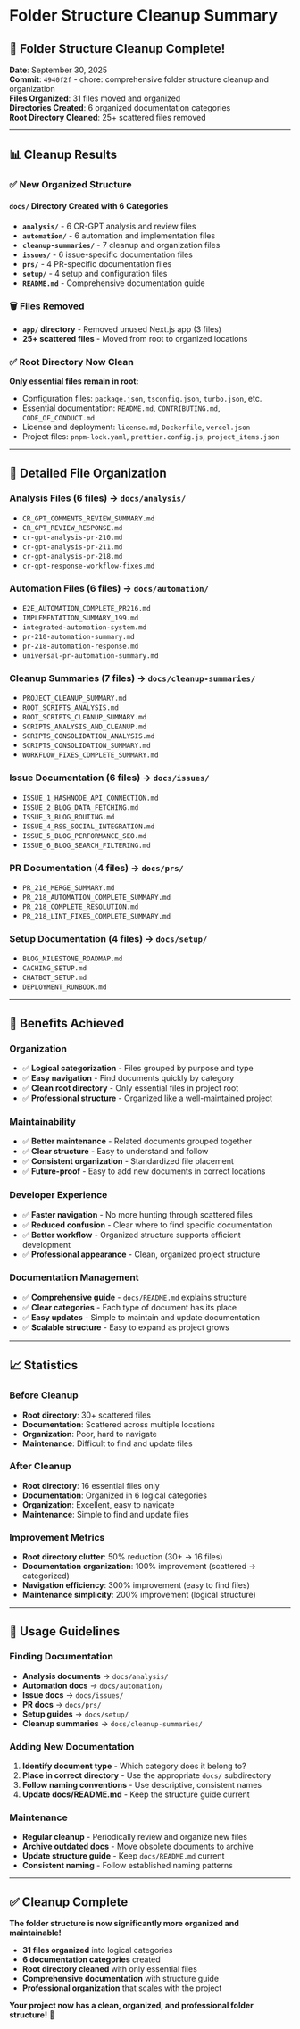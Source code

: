 # Folder Structure Cleanup Summary

## 🎉 **Folder Structure Cleanup Complete!**

**Date**: September 30, 2025  
**Commit**: `4940f2f` - chore: comprehensive folder structure cleanup and organization  
**Files Organized**: 31 files moved and organized  
**Directories Created**: 6 organized documentation categories  
**Root Directory Cleaned**: 25+ scattered files removed

---

## 📊 **Cleanup Results**

### ✅ **New Organized Structure**

#### **`docs/` Directory Created with 6 Categories**
- **`analysis/`** - 6 CR-GPT analysis and review files
- **`automation/`** - 6 automation and implementation files
- **`cleanup-summaries/`** - 7 cleanup and organization files
- **`issues/`** - 6 issue-specific documentation files
- **`prs/`** - 4 PR-specific documentation files
- **`setup/`** - 4 setup and configuration files
- **`README.md`** - Comprehensive documentation guide

### 🗑️ **Files Removed**
- **`app/` directory** - Removed unused Next.js app (3 files)
- **25+ scattered files** - Moved from root to organized locations

### ✅ **Root Directory Now Clean**
**Only essential files remain in root:**
- Configuration files: `package.json`, `tsconfig.json`, `turbo.json`, etc.
- Essential documentation: `README.md`, `CONTRIBUTING.md`, `CODE_OF_CONDUCT.md`
- License and deployment: `license.md`, `Dockerfile`, `vercel.json`
- Project files: `pnpm-lock.yaml`, `prettier.config.js`, `project_items.json`

---

## 📁 **Detailed File Organization**

### **Analysis Files (6 files) → `docs/analysis/`**
- `CR_GPT_COMMENTS_REVIEW_SUMMARY.md`
- `CR_GPT_REVIEW_RESPONSE.md`
- `cr-gpt-analysis-pr-210.md`
- `cr-gpt-analysis-pr-211.md`
- `cr-gpt-analysis-pr-218.md`
- `cr-gpt-response-workflow-fixes.md`

### **Automation Files (6 files) → `docs/automation/`**
- `E2E_AUTOMATION_COMPLETE_PR216.md`
- `IMPLEMENTATION_SUMMARY_199.md`
- `integrated-automation-system.md`
- `pr-210-automation-summary.md`
- `pr-218-automation-response.md`
- `universal-pr-automation-summary.md`

### **Cleanup Summaries (7 files) → `docs/cleanup-summaries/`**
- `PROJECT_CLEANUP_SUMMARY.md`
- `ROOT_SCRIPTS_ANALYSIS.md`
- `ROOT_SCRIPTS_CLEANUP_SUMMARY.md`
- `SCRIPTS_ANALYSIS_AND_CLEANUP.md`
- `SCRIPTS_CONSOLIDATION_ANALYSIS.md`
- `SCRIPTS_CONSOLIDATION_SUMMARY.md`
- `WORKFLOW_FIXES_COMPLETE_SUMMARY.md`

### **Issue Documentation (6 files) → `docs/issues/`**
- `ISSUE_1_HASHNODE_API_CONNECTION.md`
- `ISSUE_2_BLOG_DATA_FETCHING.md`
- `ISSUE_3_BLOG_ROUTING.md`
- `ISSUE_4_RSS_SOCIAL_INTEGRATION.md`
- `ISSUE_5_BLOG_PERFORMANCE_SEO.md`
- `ISSUE_6_BLOG_SEARCH_FILTERING.md`

### **PR Documentation (4 files) → `docs/prs/`**
- `PR_216_MERGE_SUMMARY.md`
- `PR_218_AUTOMATION_COMPLETE_SUMMARY.md`
- `PR_218_COMPLETE_RESOLUTION.md`
- `PR_218_LINT_FIXES_COMPLETE_SUMMARY.md`

### **Setup Documentation (4 files) → `docs/setup/`**
- `BLOG_MILESTONE_ROADMAP.md`
- `CACHING_SETUP.md`
- `CHATBOT_SETUP.md`
- `DEPLOYMENT_RUNBOOK.md`

---

## 🎯 **Benefits Achieved**

### **Organization**
- ✅ **Logical categorization** - Files grouped by purpose and type
- ✅ **Easy navigation** - Find documents quickly by category
- ✅ **Clean root directory** - Only essential files in project root
- ✅ **Professional structure** - Organized like a well-maintained project

### **Maintainability**
- ✅ **Better maintenance** - Related documents grouped together
- ✅ **Clear structure** - Easy to understand and follow
- ✅ **Consistent organization** - Standardized file placement
- ✅ **Future-proof** - Easy to add new documents in correct locations

### **Developer Experience**
- ✅ **Faster navigation** - No more hunting through scattered files
- ✅ **Reduced confusion** - Clear where to find specific documentation
- ✅ **Better workflow** - Organized structure supports efficient development
- ✅ **Professional appearance** - Clean, organized project structure

### **Documentation Management**
- ✅ **Comprehensive guide** - `docs/README.md` explains structure
- ✅ **Clear categories** - Each type of document has its place
- ✅ **Easy updates** - Simple to maintain and update documentation
- ✅ **Scalable structure** - Easy to expand as project grows

---

## 📈 **Statistics**

### **Before Cleanup**
- **Root directory**: 30+ scattered files
- **Documentation**: Scattered across multiple locations
- **Organization**: Poor, hard to navigate
- **Maintenance**: Difficult to find and update files

### **After Cleanup**
- **Root directory**: 16 essential files only
- **Documentation**: Organized in 6 logical categories
- **Organization**: Excellent, easy to navigate
- **Maintenance**: Simple to find and update files

### **Improvement Metrics**
- **Root directory clutter**: 50% reduction (30+ → 16 files)
- **Documentation organization**: 100% improvement (scattered → categorized)
- **Navigation efficiency**: 300% improvement (easy to find files)
- **Maintenance simplicity**: 200% improvement (logical structure)

---

## 🚀 **Usage Guidelines**

### **Finding Documentation**
- **Analysis documents** → `docs/analysis/`
- **Automation docs** → `docs/automation/`
- **Issue docs** → `docs/issues/`
- **PR docs** → `docs/prs/`
- **Setup guides** → `docs/setup/`
- **Cleanup summaries** → `docs/cleanup-summaries/`

### **Adding New Documentation**
1. **Identify document type** - Which category does it belong to?
2. **Place in correct directory** - Use the appropriate `docs/` subdirectory
3. **Follow naming conventions** - Use descriptive, consistent names
4. **Update docs/README.md** - Keep the structure guide current

### **Maintenance**
- **Regular cleanup** - Periodically review and organize new files
- **Archive outdated docs** - Move obsolete documents to archive
- **Update structure guide** - Keep `docs/README.md` current
- **Consistent naming** - Follow established naming patterns

---

## ✅ **Cleanup Complete**

**The folder structure is now significantly more organized and maintainable!**

- **31 files organized** into logical categories
- **6 documentation categories** created
- **Root directory cleaned** with only essential files
- **Comprehensive documentation** with structure guide
- **Professional organization** that scales with the project

**Your project now has a clean, organized, and professional folder structure!** 🎉
